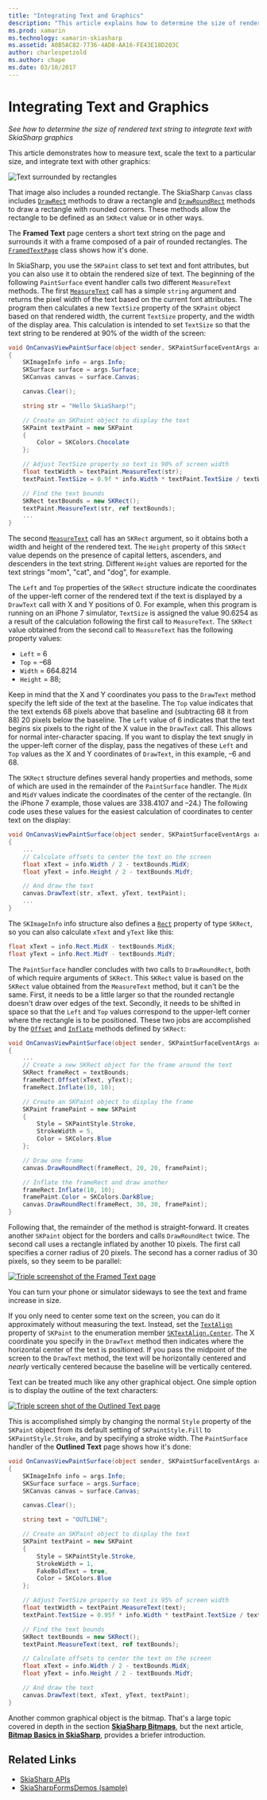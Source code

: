 ```yaml
---
title: "Integrating Text and Graphics"
description: "This article explains how to determine the size of rendered text string to integrate text with SkiaSharp graphics into Xamarin.Forms applications, and demonstrates this with sample code."
ms.prod: xamarin
ms.technology: xamarin-skiasharp
ms.assetid: A0B5AC82-7736-4AD8-AA16-FE43E18D203C
author: charlespetzold
ms.author: chape
ms.date: 03/10/2017
---
```


# Integrating Text and Graphics

_See how to determine the size of rendered text string to integrate text with SkiaSharp graphics_

This article demonstrates how to measure text, scale the text to a particular size, and integrate text with other graphics:

![](text-images/textandgraphicsexample.png "Text surrounded by rectangles")

That image also includes a rounded rectangle. The SkiaSharp `Canvas` class includes [`DrawRect`](xref:SkiaSharp.SKCanvas.DrawRect*) methods to draw a rectangle and [`DrawRoundRect`](xref:SkiaSharp.SKCanvas.DrawRoundRect*) methods to draw a rectangle with rounded corners. These methods allow the rectangle to be defined as an `SKRect` value or in other ways.

The **Framed Text** page centers a short text string on the page and surrounds it with a frame composed of a pair of rounded rectangles. The [`FramedTextPage`](https://github.com/xamarin/xamarin-forms-samples/blob/master/SkiaSharpForms/Demos/Demos/SkiaSharpFormsDemos/Basics/FramedTextPage.cs) class shows how it's done.

In SkiaSharp, you use the `SKPaint` class to set text and font attributes, but you can also use it to obtain the rendered size of text. The beginning of the following `PaintSurface` event handler calls two different `MeasureText` methods. The first [`MeasureText`](xref:SkiaSharp.SKPaint.MeasureText(System.String)) call has a simple `string` argument and returns the pixel width of the text based on the current font attributes. The program then calculates a new `TextSize` property of the `SKPaint` object based on that rendered width, the current `TextSize` property, and the width of the display area. This calculation is intended to set `TextSize` so that the text string to be rendered at 90% of the width of the screen:

```csharp
void OnCanvasViewPaintSurface(object sender, SKPaintSurfaceEventArgs args)
{
    SKImageInfo info = args.Info;
    SKSurface surface = args.Surface;
    SKCanvas canvas = surface.Canvas;

    canvas.Clear();

    string str = "Hello SkiaSharp!";

    // Create an SKPaint object to display the text
    SKPaint textPaint = new SKPaint
    {
        Color = SKColors.Chocolate
    };

    // Adjust TextSize property so text is 90% of screen width
    float textWidth = textPaint.MeasureText(str);
    textPaint.TextSize = 0.9f * info.Width * textPaint.TextSize / textWidth;

    // Find the text bounds
    SKRect textBounds = new SKRect();
    textPaint.MeasureText(str, ref textBounds);
    ...
}
```

The second [`MeasureText`](xref:SkiaSharp.SKPaint.MeasureText(System.String,SkiaSharp.SKRect@)) call has an `SKRect` argument, so it obtains both a width and height of the rendered text. The `Height` property of this `SKRect` value depends on the presence of capital letters, ascenders, and descenders in the text string. Different `Height` values are reported for the text strings "mom", "cat", and "dog", for example.

The `Left` and `Top` properties of the `SKRect` structure indicate the coordinates of the upper-left corner of the rendered text if the text is displayed by a `DrawText` call with X and Y positions of 0. For example, when this program is running on an iPhone 7 simulator, `TextSize` is assigned the value 90.6254 as a result of the calculation following the first call to `MeasureText`. The `SKRect` value obtained from the second call to `MeasureText` has the following property values:

- `Left` = 6
- `Top` = &ndash;68
- `Width` = 664.8214
- `Height` = 88;

Keep in mind that the X and Y coordinates you pass to the `DrawText` method specify the left side of the text at the baseline. The `Top` value indicates that the text extends 68 pixels above that baseline and (subtracting 68 it from 88) 20 pixels below the baseline. The `Left` value of 6 indicates that the text begins six pixels to the right of the X value in the `DrawText` call. This allows for normal inter-character spacing. If you want to display the text snugly in the upper-left corner of the display, pass the negatives of these `Left` and `Top` values as the X and Y coordinates of `DrawText`, in this example, &ndash;6 and 68.

The `SKRect` structure defines several handy properties and methods, some of which are used in the remainder of the `PaintSurface` handler. The `MidX` and `MidY` values indicate the coordinates of the center of the rectangle. (In the iPhone 7 example, those values are 338.4107 and &ndash;24.) The following code uses these values for the easiest calculation of coordinates to center text on the display:

```csharp
void OnCanvasViewPaintSurface(object sender, SKPaintSurfaceEventArgs args)
{
    ...
    // Calculate offsets to center the text on the screen
    float xText = info.Width / 2 - textBounds.MidX;
    float yText = info.Height / 2 - textBounds.MidY;

    // And draw the text
    canvas.DrawText(str, xText, yText, textPaint);
    ...
}
```

The `SKImageInfo` info structure also defines a [`Rect`](xref:SkiaSharp.SKImageInfo.Rect) property of type `SKRect`, so you can also calculate `xText` and `yText` like this:

```csharp
float xText = info.Rect.MidX - textBounds.MidX;
float yText = info.Rect.MidY - textBounds.MidY;
```

The `PaintSurface` handler concludes with two calls to `DrawRoundRect`, both of which require arguments of `SKRect`. This `SKRect` value is based on the `SKRect` value obtained from the `MeasureText` method, but it can't be the same. First, it needs to be a little larger so that the rounded rectangle doesn't draw over edges of the text. Secondly, it needs to be shifted in space so that the `Left` and `Top` values correspond to the upper-left corner where the rectangle is to be positioned. These two jobs are accomplished by the [`Offset`](xref:SkiaSharp.SKRect.Offset*) and [`Inflate`](xref:SkiaSharp.SKRect.Inflate*) methods defined by `SKRect`:

```csharp
void OnCanvasViewPaintSurface(object sender, SKPaintSurfaceEventArgs args)
{
    ...
    // Create a new SKRect object for the frame around the text
    SKRect frameRect = textBounds;
    frameRect.Offset(xText, yText);
    frameRect.Inflate(10, 10);

    // Create an SKPaint object to display the frame
    SKPaint framePaint = new SKPaint
    {
        Style = SKPaintStyle.Stroke,
        StrokeWidth = 5,
        Color = SKColors.Blue
    };

    // Draw one frame
    canvas.DrawRoundRect(frameRect, 20, 20, framePaint);

    // Inflate the frameRect and draw another
    frameRect.Inflate(10, 10);
    framePaint.Color = SKColors.DarkBlue;
    canvas.DrawRoundRect(frameRect, 30, 30, framePaint);
}
```

Following that, the remainder of the method is straight-forward. It creates another `SKPaint` object for the borders and calls `DrawRoundRect` twice. The second call uses a rectangle inflated by another 10 pixels. The first call specifies a corner radius of 20 pixels. The second has a corner radius of 30 pixels, so they seem to be parallel:

 [![](text-images/framedtext-small.png "Triple screenshot of the Framed Text page")](text-images/framedtext-large.png#lightbox "Triple screenshot of the Framed Text page")

You can turn your phone or simulator sideways to see the text and frame increase in size.

If you only need to center some text on the screen, you can do it approximately without measuring the text. Instead, set the [`TextAlign`](xref:SkiaSharp.SKPaint.TextAlign) property of `SKPaint` to the enumeration member [`SKTextAlign.Center`](xref:SkiaSharp.SKTextAlign). The X coordinate you specify in the `DrawText` method then indicates where the horizontal center of the text is positioned. If you pass the midpoint of the screen to the `DrawText` method, the text will be horizontally centered and *nearly* vertically centered because the baseline will be vertically centered.

Text can be treated much like any other graphical object. One simple option is to display the outline of the text characters:

[![](text-images/outlinedtext-small.png "Triple screen shot of the Outlined Text page")](text-images/outlinedtext-large.png#lightbox "Triple screenshot of the Outlined Text page")

This is accomplished simply by changing the normal `Style` property of the `SKPaint` object from its default setting of `SKPaintStyle.Fill` to `SKPaintStyle.Stroke`, and by specifying a stroke width. The `PaintSurface` handler of the **Outlined Text** page shows how it's done:

```csharp
void OnCanvasViewPaintSurface(object sender, SKPaintSurfaceEventArgs args)
{
    SKImageInfo info = args.Info;
    SKSurface surface = args.Surface;
    SKCanvas canvas = surface.Canvas;

    canvas.Clear();

    string text = "OUTLINE";

    // Create an SKPaint object to display the text
    SKPaint textPaint = new SKPaint
    {
        Style = SKPaintStyle.Stroke,
        StrokeWidth = 1,
        FakeBoldText = true,
        Color = SKColors.Blue
    };

    // Adjust TextSize property so text is 95% of screen width
    float textWidth = textPaint.MeasureText(text);
    textPaint.TextSize = 0.95f * info.Width * textPaint.TextSize / textWidth;

    // Find the text bounds
    SKRect textBounds = new SKRect();
    textPaint.MeasureText(text, ref textBounds);

    // Calculate offsets to center the text on the screen
    float xText = info.Width / 2 - textBounds.MidX;
    float yText = info.Height / 2 - textBounds.MidY;

    // And draw the text
    canvas.DrawText(text, xText, yText, textPaint);
}
```

Another common graphical object is the bitmap. That's a large topic covered in depth in the section [**SkiaSharp Bitmaps**](../bitmaps/index.md), but the next article, [**Bitmap Basics in SkiaSharp**](bitmaps.md), provides a briefer introduction.

## Related Links

- [SkiaSharp APIs](https://docs.microsoft.com/dotnet/api/skiasharp)
- [SkiaSharpFormsDemos (sample)](https://developer.xamarin.com/samples/xamarin-forms/SkiaSharpForms/Demos/)
